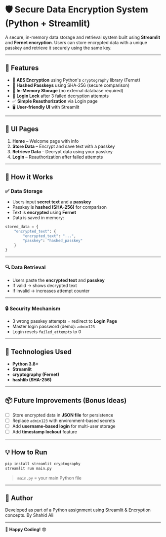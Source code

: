 
# 🛡️ Secure Data Encryption System (Python + Streamlit)

A secure, in-memory data storage and retrieval system built using **Streamlit** and **Fernet encryption**. Users can store encrypted data with a unique passkey and retrieve it securely using the same key.

---
 
## 🚀 Features

- 🔐 **AES Encryption** using Python's `cryptography` library (Fernet)
- 🧠 **Hashed Passkeys** using SHA-256 (secure comparison)
- 📂 **In-Memory Storage** (no external database required)
- 🚫 **Login Lock** after 3 failed decryption attempts
- ✅ **Simple Reauthorization** via Login page
- 🖥️ **User-friendly UI** with Streamlit

---

## 📸 UI Pages

1. **Home** – Welcome page with info  
2. **Store Data** – Encrypt and save text with a passkey  
3. **Retrieve Data** – Decrypt data using your passkey  
4. **Login** – Reauthorization after failed attempts

---

## 🧠 How it Works

### ✅ Data Storage
- Users input **secret text** and a **passkey**
- Passkey is **hashed (SHA-256)** for comparison
- Text is **encrypted** using **Fernet**
- Data is saved in memory:

```python
stored_data = {
    "encrypted_text": {
        "encrypted_text": "...",
        "passkey": "hashed_passkey"
    }
}
```

---

### 🔍 Data Retrieval
- Users paste the **encrypted text** and **passkey**
- If valid → shows decrypted text  
- If invalid → increases attempt counter

---

### 🔒 Security Mechanism
- 3 wrong passkey attempts = redirect to **Login Page**
- Master login password (demo): `admin123`
- Login resets `failed_attempts` to 0

---

## 🧪 Technologies Used

- **Python 3.8+**
- **Streamlit**
- **cryptography (Fernet)**
- **hashlib (SHA-256)**

---

## 📦 Future Improvements (Bonus Ideas)

- [ ] Store encrypted data in **JSON file** for persistence
- [ ] Replace `admin123` with environment-based secrets
- [ ] Add **username-based login** for multi-user storage
- [ ] Add **timestamp lockout** feature

---

## 💡 How to Run

```bash
pip install streamlit cryptography
streamlit run main.py
```

> `main.py` = your main Python file

---

## 🤝 Author

Developed as part of a Python assignment using Streamlit & Encryption concepts.
By Shahid Ali

---

🎉 **Happy Coding!** 😎

